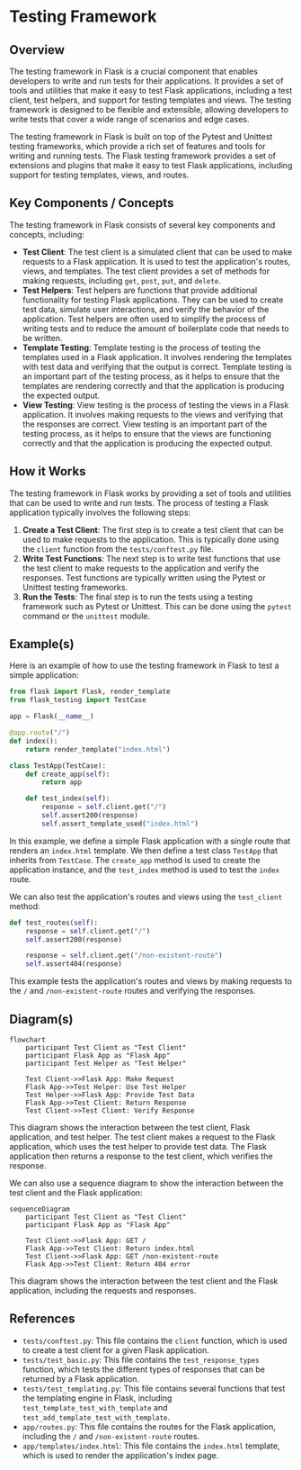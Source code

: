 # Testing Framework
## Overview
The testing framework in Flask is a crucial component that enables developers to write and run tests for their applications. It provides a set of tools and utilities that make it easy to test Flask applications, including a test client, test helpers, and support for testing templates and views. The testing framework is designed to be flexible and extensible, allowing developers to write tests that cover a wide range of scenarios and edge cases.

The testing framework in Flask is built on top of the Pytest and Unittest testing frameworks, which provide a rich set of features and tools for writing and running tests. The Flask testing framework provides a set of extensions and plugins that make it easy to test Flask applications, including support for testing templates, views, and routes.

## Key Components / Concepts
The testing framework in Flask consists of several key components and concepts, including:

* **Test Client**: The test client is a simulated client that can be used to make requests to a Flask application. It is used to test the application's routes, views, and templates. The test client provides a set of methods for making requests, including `get`, `post`, `put`, and `delete`.
* **Test Helpers**: Test helpers are functions that provide additional functionality for testing Flask applications. They can be used to create test data, simulate user interactions, and verify the behavior of the application. Test helpers are often used to simplify the process of writing tests and to reduce the amount of boilerplate code that needs to be written.
* **Template Testing**: Template testing is the process of testing the templates used in a Flask application. It involves rendering the templates with test data and verifying that the output is correct. Template testing is an important part of the testing process, as it helps to ensure that the templates are rendering correctly and that the application is producing the expected output.
* **View Testing**: View testing is the process of testing the views in a Flask application. It involves making requests to the views and verifying that the responses are correct. View testing is an important part of the testing process, as it helps to ensure that the views are functioning correctly and that the application is producing the expected output.

## How it Works
The testing framework in Flask works by providing a set of tools and utilities that can be used to write and run tests. The process of testing a Flask application typically involves the following steps:

1. **Create a Test Client**: The first step is to create a test client that can be used to make requests to the application. This is typically done using the `client` function from the `tests/conftest.py` file.
2. **Write Test Functions**: The next step is to write test functions that use the test client to make requests to the application and verify the responses. Test functions are typically written using the Pytest or Unittest testing frameworks.
3. **Run the Tests**: The final step is to run the tests using a testing framework such as Pytest or Unittest. This can be done using the `pytest` command or the `unittest` module.

## Example(s)
Here is an example of how to use the testing framework in Flask to test a simple application:
```python
from flask import Flask, render_template
from flask_testing import TestCase

app = Flask(__name__)

@app.route("/")
def index():
    return render_template("index.html")

class TestApp(TestCase):
    def create_app(self):
        return app

    def test_index(self):
        response = self.client.get("/")
        self.assert200(response)
        self.assert_template_used("index.html")
```
In this example, we define a simple Flask application with a single route that renders an `index.html` template. We then define a test class `TestApp` that inherits from `TestCase`. The `create_app` method is used to create the application instance, and the `test_index` method is used to test the `index` route.

We can also test the application's routes and views using the `test_client` method:
```python
def test_routes(self):
    response = self.client.get("/")
    self.assert200(response)

    response = self.client.get("/non-existent-route")
    self.assert404(response)
```
This example tests the application's routes and views by making requests to the `/` and `/non-existent-route` routes and verifying the responses.

## Diagram(s)
```mermaid
flowchart
    participant Test Client as "Test Client"
    participant Flask App as "Flask App"
    participant Test Helper as "Test Helper"

    Test Client->>Flask App: Make Request
    Flask App->>Test Helper: Use Test Helper
    Test Helper->>Flask App: Provide Test Data
    Flask App->>Test Client: Return Response
    Test Client->>Test Client: Verify Response
```
This diagram shows the interaction between the test client, Flask application, and test helper. The test client makes a request to the Flask application, which uses the test helper to provide test data. The Flask application then returns a response to the test client, which verifies the response.

We can also use a sequence diagram to show the interaction between the test client and the Flask application:
```mermaid
sequenceDiagram
    participant Test Client as "Test Client"
    participant Flask App as "Flask App"

    Test Client->>Flask App: GET /
    Flask App->>Test Client: Return index.html
    Test Client->>Flask App: GET /non-existent-route
    Flask App->>Test Client: Return 404 error
```
This diagram shows the interaction between the test client and the Flask application, including the requests and responses.

## References
* `tests/conftest.py`: This file contains the `client` function, which is used to create a test client for a given Flask application.
* `tests/test_basic.py`: This file contains the `test_response_types` function, which tests the different types of responses that can be returned by a Flask application.
* `tests/test_templating.py`: This file contains several functions that test the templating engine in Flask, including `test_template_test_with_template` and `test_add_template_test_with_template`.
* `app/routes.py`: This file contains the routes for the Flask application, including the `/` and `/non-existent-route` routes.
* `app/templates/index.html`: This file contains the `index.html` template, which is used to render the application's index page.